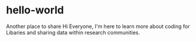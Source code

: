 # hello-world
Another place to share
Hi Everyone, I'm here to learn more about coding for Libaries and sharing data within research communities.

